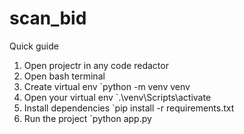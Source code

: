 # scan_bid

Quick guide 

1. Open projectr in any code redactor
2. Open bash terminal
3. Create virtual env
   `python -m venv venv
4. Open your virtual env
   `.\venv\Scripts\activate
5. Install dependencies
   `pip install -r requirements.txt
6. Run the project
   `python app.py

